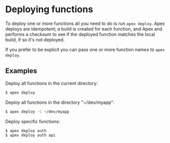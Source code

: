 
# Deploying functions

To deploy one or more functions all you need to do is run `apex deploy`. Apex deploys are idempotent; a build is created
for each function, and Apex and performs a checksum to see if the deployed function matches the local build, if so
it's not deployed.

If you prefer to be explicit you can pass one or more function names to `apex deploy`.

## Examples

Deploy all functions in the current directory:

```sh
$ apex deploy
```

Deploy all functions in the directory "~/dev/myapp":

```sh
$ apex deploy -C ~/dev/myapp
```

Deploy specific functions:

```sh
$ apex deploy auth
$ apex deploy auth api
```
